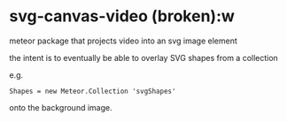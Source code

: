 svg-canvas-video (broken):w
================

meteor package that projects video into an svg image element

the intent is to eventually be able to overlay SVG shapes from a collection

e.g. 
```
Shapes = new Meteor.Collection 'svgShapes'

```

onto the background image.
